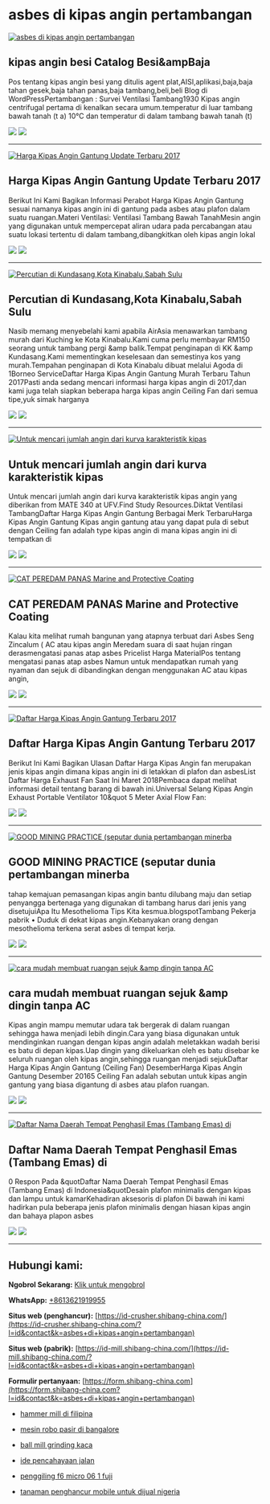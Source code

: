 # asbes di kipas angin pertambangan

<a href="https://swt.shibang-china.com/?l=id&img&k=asbes+di+kipas+angin+pertambangan" target="_blank">![asbes di kipas angin pertambangan](http://static.shibang-china.com/all-800x300/1483.jpg)</a>

## kipas angin besi Catalog Besi&ampBaja
Pos tentang kipas angin besi yang ditulis agent plat,AISI,aplikasi,baja,baja tahan gesek,baja tahan panas,baja tambang,beli,beli Blog di WordPressPertambangan : Survei Ventilasi Tambang1930 Kipas angin centrifugal pertama di kenalkan secara umum.temperatur di luar tambang bawah tanah (t a) 10°C dan temperatur di dalam tambang bawah tanah (t)


<a href="https://whatsapp.shibangsoft.com/WhatsApp.php" target="_blank" title="WhatsApp">![](http://static.shibang-china.com/icon/whatsapp.png)</a> <a href="https://swt.shibang-china.com/?l=id&icon&k=asbes+di+kipas+angin+pertambangan" target="_blank">![](http://static.shibang-china.com/icon/chat-id.png)</a>

---

<a href="https://swt.shibang-china.com/?l=id&img&k=asbes+di+kipas+angin+pertambangan" target="_blank">![Harga Kipas Angin Gantung Update Terbaru 2017](http://static.shibang-china.com/all-800x300/465.jpg)</a>

## Harga Kipas Angin Gantung Update Terbaru 2017
Berikut Ini Kami Bagikan Informasi Perabot Harga Kipas Angin Gantung sesuai namanya kipas angin ini di gantung pada asbes atau plafon dalam suatu ruangan.Materi Ventilasi: Ventilasi Tambang Bawah TanahMesin angin yang digunakan untuk mempercepat aliran udara pada percabangan atau suatu lokasi tertentu di dalam tambang,dibangkitkan oleh kipas angin lokal


<a href="https://whatsapp.shibangsoft.com/WhatsApp.php" target="_blank" title="WhatsApp">![](http://static.shibang-china.com/icon/whatsapp.png)</a> <a href="https://swt.shibang-china.com/?l=id&icon&k=asbes+di+kipas+angin+pertambangan" target="_blank">![](http://static.shibang-china.com/icon/chat-id.png)</a>

---

<a href="https://swt.shibang-china.com/?l=id&img&k=asbes+di+kipas+angin+pertambangan" target="_blank">![Percutian di Kundasang,Kota Kinabalu,Sabah Sulu](http://static.shibang-china.com/all-800x300/1357.jpg)</a>

## Percutian di Kundasang,Kota Kinabalu,Sabah Sulu
Nasib memang menyebelahi kami apabila AirAsia menawarkan tambang murah dari Kuching ke Kota Kinabalu.Kami cuma perlu membayar RM150 seorang untuk tambang pergi &amp balik.Tempat penginapan di KK &amp Kundasang.Kami mementingkan keselesaan dan semestinya kos yang murah.Tempahan penginapan di Kota Kinabalu dibuat melalui Agoda di 1Borneo ServiceDaftar Harga Kipas Angin Gantung Murah Terbaru Tahun 2017Pasti anda sedang mencari informasi harga kipas angin di 2017,dan kami juga telah siapkan beberapa harga kipas angin Ceiling Fan dari semua tipe,yuk simak harganya


<a href="https://whatsapp.shibangsoft.com/WhatsApp.php" target="_blank" title="WhatsApp">![](http://static.shibang-china.com/icon/whatsapp.png)</a> <a href="https://swt.shibang-china.com/?l=id&icon&k=asbes+di+kipas+angin+pertambangan" target="_blank">![](http://static.shibang-china.com/icon/chat-id.png)</a>

---

<a href="https://swt.shibang-china.com/?l=id&img&k=asbes+di+kipas+angin+pertambangan" target="_blank">![Untuk mencari jumlah angin dari kurva karakteristik kipas](http://static.shibang-china.com/all-800x300/1322.jpg)</a>

## Untuk mencari jumlah angin dari kurva karakteristik kipas
Untuk mencari jumlah angin dari kurva karakteristik kipas angin yang diberikan from MATE 340 at UFV.Find Study Resources.Diktat Ventilasi TambangDaftar Harga Kipas Angin Gantung Berbagai Merk TerbaruHarga Kipas Angin Gantung Kipas angin gantung atau yang dapat pula di sebut dengan Ceiling fan adalah type kipas angin di mana kipas angin ini di tempatkan di


<a href="https://whatsapp.shibangsoft.com/WhatsApp.php" target="_blank" title="WhatsApp">![](http://static.shibang-china.com/icon/whatsapp.png)</a> <a href="https://swt.shibang-china.com/?l=id&icon&k=asbes+di+kipas+angin+pertambangan" target="_blank">![](http://static.shibang-china.com/icon/chat-id.png)</a>

---

<a href="https://swt.shibang-china.com/?l=id&img&k=asbes+di+kipas+angin+pertambangan" target="_blank">![CAT PEREDAM PANAS Marine and Protective Coating](http://static.shibang-china.com/all-800x300/887.jpg)</a>

## CAT PEREDAM PANAS Marine and Protective Coating
Kalau kita melihat rumah bangunan yang atapnya terbuat dari Asbes Seng Zincalum ( AC atau kipas angin Meredam suara di saat hujan ringan derasmengatasi panas atap asbes Pricelist Harga MaterialPos tentang mengatasi panas atap asbes Namun untuk mendapatkan rumah yang nyaman dan sejuk di dibandingkan dengan menggunakan AC atau kipas angin,


<a href="https://whatsapp.shibangsoft.com/WhatsApp.php" target="_blank" title="WhatsApp">![](http://static.shibang-china.com/icon/whatsapp.png)</a> <a href="https://swt.shibang-china.com/?l=id&icon&k=asbes+di+kipas+angin+pertambangan" target="_blank">![](http://static.shibang-china.com/icon/chat-id.png)</a>

---

<a href="https://swt.shibang-china.com/?l=id&img&k=asbes+di+kipas+angin+pertambangan" target="_blank">![Daftar Harga Kipas Angin Gantung Terbaru 2017](http://static.shibang-china.com/all-800x300/292.jpg)</a>

## Daftar Harga Kipas Angin Gantung Terbaru 2017
Berikut Ini Kami Bagikan Ulasan Daftar Harga Kipas Angin fan merupakan jenis kipas angin dimana kipas angin ini di letakkan di plafon dan asbesList Daftar Harga Exhaust Fan Saat Ini Maret 2018Pembaca dapat melihat informasi detail tentang barang di bawah ini.Universal Selang Kipas Angin Exhaust Portable Ventilator 10&quot 5 Meter Axial Flow Fan:


<a href="https://whatsapp.shibangsoft.com/WhatsApp.php" target="_blank" title="WhatsApp">![](http://static.shibang-china.com/icon/whatsapp.png)</a> <a href="https://swt.shibang-china.com/?l=id&icon&k=asbes+di+kipas+angin+pertambangan" target="_blank">![](http://static.shibang-china.com/icon/chat-id.png)</a>

---

<a href="https://swt.shibang-china.com/?l=id&img&k=asbes+di+kipas+angin+pertambangan" target="_blank">![GOOD MINING PRACTICE (seputar dunia pertambangan minerba](http://static.shibang-china.com/all-800x300/64.jpg)</a>

## GOOD MINING PRACTICE (seputar dunia pertambangan minerba
tahap kemajuan pemasangan kipas angin bantu dilubang maju dan setiap penyangga bertenaga yang digunakan di tambang harus dari jenis yang disetujuiApa Itu Mesothelioma Tips Kita kesmua.blogspotTambang Pekerja pabrik • Duduk di dekat kipas angin.Kebanyakan orang dengan mesothelioma terkena serat asbes di tempat kerja.


<a href="https://whatsapp.shibangsoft.com/WhatsApp.php" target="_blank" title="WhatsApp">![](http://static.shibang-china.com/icon/whatsapp.png)</a> <a href="https://swt.shibang-china.com/?l=id&icon&k=asbes+di+kipas+angin+pertambangan" target="_blank">![](http://static.shibang-china.com/icon/chat-id.png)</a>

---

<a href="https://swt.shibang-china.com/?l=id&img&k=asbes+di+kipas+angin+pertambangan" target="_blank">![cara mudah membuat ruangan sejuk &amp dingin tanpa AC](http://static.shibang-china.com/all-800x300/4.jpg)</a>

## cara mudah membuat ruangan sejuk &amp dingin tanpa AC
Kipas angin mampu memutar udara tak bergerak di dalam ruangan sehingga hawa menjadi lebih dingin.Cara yang biasa digunakan untuk mendinginkan ruangan dengan kipas angin adalah meletakkan wadah berisi es batu di depan kipas.Uap dingin yang dikeluarkan oleh es batu disebar ke seluruh ruangan oleh kipas angin,sehingga ruangan menjadi sejukDaftar Harga Kipas Angin Gantung (Ceiling Fan) DesemberHarga Kipas Angin Gantung Desember 20165 Ceiling Fan adalah sebutan untuk kipas angin gantung yang biasa digantung di asbes atau plafon ruangan.


<a href="https://whatsapp.shibangsoft.com/WhatsApp.php" target="_blank" title="WhatsApp">![](http://static.shibang-china.com/icon/whatsapp.png)</a> <a href="https://swt.shibang-china.com/?l=id&icon&k=asbes+di+kipas+angin+pertambangan" target="_blank">![](http://static.shibang-china.com/icon/chat-id.png)</a>

---

<a href="https://swt.shibang-china.com/?l=id&img&k=asbes+di+kipas+angin+pertambangan" target="_blank">![Daftar Nama Daerah Tempat Penghasil Emas (Tambang Emas) di](http://static.shibang-china.com/all-800x300/752.jpg)</a>

## Daftar Nama Daerah Tempat Penghasil Emas (Tambang Emas) di
0 Respon Pada &quotDaftar Nama Daerah Tempat Penghasil Emas (Tambang Emas) di Indonesia&quotDesain plafon minimalis dengan kipas dan lampu untuk kamarKehadiran aksesoris di plafon Di bawah ini kami hadirkan pula beberapa jenis plafon minimalis dengan hiasan kipas angin dan bahaya plapon asbes


<a href="https://whatsapp.shibangsoft.com/WhatsApp.php" target="_blank" title="WhatsApp">![](http://static.shibang-china.com/icon/whatsapp.png)</a> <a href="https://swt.shibang-china.com/?l=id&icon&k=asbes+di+kipas+angin+pertambangan" target="_blank">![](http://static.shibang-china.com/icon/chat-id.png)</a>

---
## Hubungi kami:

**Ngobrol Sekarang:** [Klik untuk mengobrol](https://swt.shibang-china.com?l=id&contact&k=asbes+di+kipas+angin+pertambangan)

**WhatsApp:**  [+8613621919955](https://whatsapp.shibangsoft.com/WhatsApp.php)

**Situs web (penghancur):** [https://id-crusher.shibang-china.com/](https://id-crusher.shibang-china.com/?l=id&contact&k=asbes+di+kipas+angin+pertambangan)

**Situs web (pabrik):** [https://id-mill.shibang-china.com/](https://id-mill.shibang-china.com/?l=id&contact&k=asbes+di+kipas+angin+pertambangan)

**Formulir pertanyaan:** [https://form.shibang-china.com](https://form.shibang-china.com?l=id&contact&k=asbes+di+kipas+angin+pertambangan)

* [hammer mill di filipina](../35/hammer%20mill%20di%20filipina.md)

* [mesin robo pasir di bangalore](../36/mesin%20robo%20pasir%20di%20bangalore.md)

* [ball mill grinding kaca](../40/ball%20mill%20grinding%20kaca.md)

* [ide pencahayaan jalan](../34/ide%20pencahayaan%20jalan.md)

* [penggiling f6 micro 06 1 fuji](../39/penggiling%20f6%20micro%2006%201%20fuji.md)

* [tanaman penghancur mobile untuk dijual nigeria](../38/tanaman%20penghancur%20mobile%20untuk%20dijual%20nigeria.md)